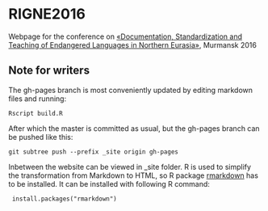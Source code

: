 # RIGNE2016

Webpage for the conference on [«Documentation,  Standardization  and  Teaching  of  Endangered  Languages  in Northern Eurasia»](https://langdoc.github.io/RIGNE2016/), Murmansk 2016

## Note for writers

The gh-pages branch is most conveniently updated by editing markdown files and running:

    Rscript build.R

After which the master is committed as usual, but the gh-pages branch can be pushed like this:

    git subtree push --prefix _site origin gh-pages

Inbetween the website can be viewed in _site folder. R is used to simplify the transformation from Markdown to HTML, so R package [rmarkdown](https://cran.r-project.org/web/packages/rmarkdown/rmarkdown.pdf) has to be installed. It can be installed with following R command:

     install.packages("rmarkdown")
